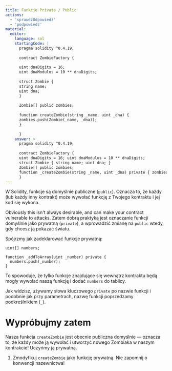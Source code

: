 ```yaml
---
title: Funkcje Private / Public
actions:
  - 'sprawdźOdpowiedź'
  - 'podpowiedź'
material:
  editor:
    language: sol
    startingCode: |
      pragma solidity ^0.4.19;
      
      contract ZombieFactory {
      
      uint dnaDigits = 16;
      uint dnaModulus = 10 ** dnaDigits;
      
      struct Zombie {
      string name;
      uint dna;
      }
      
      Zombie[] public zombies;
      
      function createZombie(string _name, uint _dna) {
      zombies.push(Zombie(_name, _dna));
      }
      
      }
    answer: >
      pragma solidity ^0.4.19;
      
      contract ZombieFactory {
      uint dnaDigits = 16; uint dnaModulus = 10 ** dnaDigits;
      struct Zombie { string name; uint dna; }
      Zombie[] public zombies;
      function _createZombie(string _name, uint _dna) private { zombies.push(Zombie(_name, _dna)); }
      }
---
```

W Solidity, funkcje są domyślnie publiczne (`public`). Oznacza to, że każdy (lub każdy inny kontrakt) może wywołać funkcję z Twojego kontraktu i jej kod się wykona.

Obviously this isn't always desirable, and can make your contract vulnerable to attacks. Zatem dobrą praktyką jest oznaczanie funkcji domyślnie jako prywatną (`private`), a wprowadzić zmianę na `public` wtedy, gdy chcesz ją pokazać światu.

Spójrzmy jak zadeklarować funkcje prywatną:

    uint[] numbers;
    
    function _addToArray(uint _number) private {
      numbers.push(_number);
    }
    

To spowoduje, że tylko funkcje znajdujące się wewnątrz kontraktu będą mogły wywołać naszą funkcję i dodać `numbers` do tablicy.

Jak widzisz, używamy słowa kluczowego `private` po nazwie funkcji i podobnie jak przy parametrach, nazwę funkcji poprzedzamy podkreślnikiem (`_`).

# Wypróbujmy zatem

Nasza funkcja `createZombie` jest obecnie publiczna domyślnie — oznacza to, że każdy może ją wywołać i utworzyć nowego Zombiaka w naszym kontrakcie! Uczyńmy ją prywatną.

1. Zmodyfikuj `createZombie` jako funkcję prywatną. Nie zapomnij o konwencji nazewnictwa!